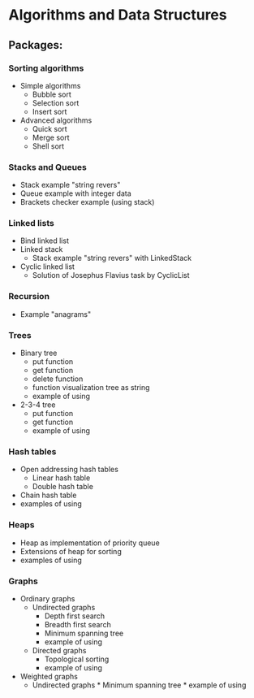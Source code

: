 # Algorithms and Data Structures
## Packages:
### Sorting algorithms
* Simple algorithms
    * Bubble sort
    * Selection sort
    * Insert sort
* Advanced algorithms
    * Quick sort
    * Merge sort
    * Shell sort
### Stacks and Queues
* Stack example "string revers"
* Queue example with integer data
* Brackets checker example (using stack)
### Linked lists
* Bind linked list
* Linked stack
    * Stack example "string revers" with LinkedStack
* Cyclic linked list    
    * Solution of Josephus Flavius task by CyclicList
### Recursion
* Example "anagrams"  
### Trees
* Binary tree
    * put function
    * get function   
    * delete function 
    * function visualization tree as string
    * example of using  
* 2-3-4 tree
    * put function
    * get function 
    * example of using
### Hash tables
* Open addressing hash tables
    * Linear hash table  
    * Double hash table 
* Chain hash table 
* examples of using
### Heaps
* Heap as implementation of priority queue
* Extensions of heap for sorting
* examples of using
### Graphs
* Ordinary graphs
    * Undirected graphs
        * Depth first search
        * Breadth first search
        * Minimum spanning tree
        * example of using
    * Directed graphs
        * Topological sorting
        * example of using
* Weighted graphs
    * Undirected graphs
          * Minimum spanning tree
          * example of using          